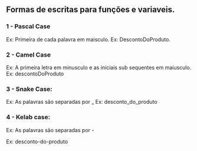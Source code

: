 ## Formas de escritas para funções e variaveis.

### 1 - Pascal Case

Ex: Primeira de cada palavra em maisculo.
Ex: DescontoDoProduto.

### 2 - Camel Case

Ex: A primeira letra em minusculo e as iniciais sub sequentes em maiusculo.
Ex: descontoDoProduto

### 3 - Snake Case:

Ex: As palavras são separadas por \_
Ex: desconto_do_produto

### 4 - Kelab case:

Ex: As palavras são separadas por -

Ex: desconto-do-produto
